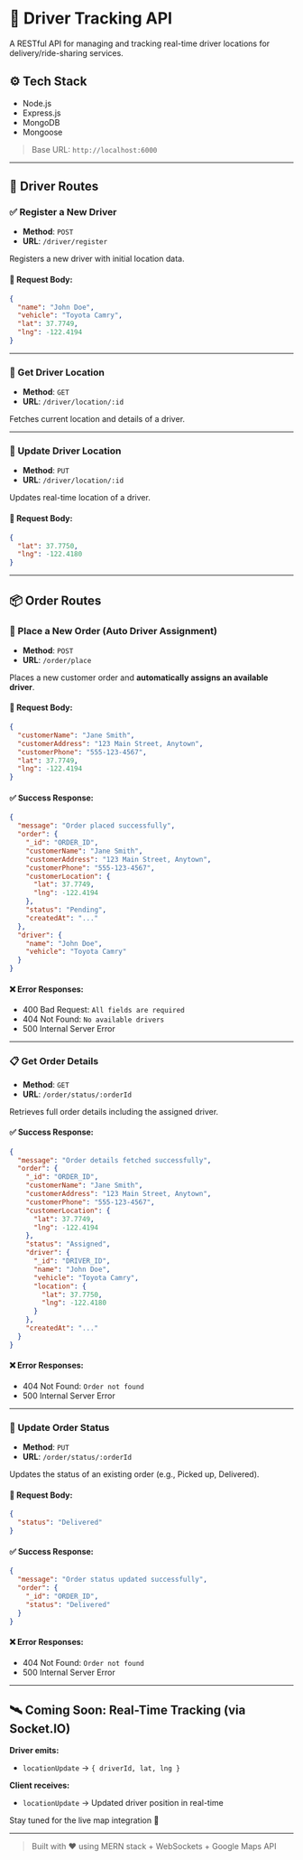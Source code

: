 
# 🚚 Driver Tracking API

A RESTful API for managing and tracking real-time driver locations for delivery/ride-sharing services.

## ⚙️ Tech Stack

- Node.js
- Express.js
- MongoDB
- Mongoose

> Base URL: `http://localhost:6000`

---

## 👤 Driver Routes

### ✅ Register a New Driver

- **Method**: `POST`
- **URL**: `/driver/register`

Registers a new driver with initial location data.

#### 🔻 Request Body:
```json
{
  "name": "John Doe",
  "vehicle": "Toyota Camry",
  "lat": 37.7749,
  "lng": -122.4194
}
```

---

### 📍 Get Driver Location

- **Method**: `GET`
- **URL**: `/driver/location/:id`

Fetches current location and details of a driver.

---

### 🔁 Update Driver Location

- **Method**: `PUT`
- **URL**: `/driver/location/:id`

Updates real-time location of a driver.

#### 🔻 Request Body:
```json
{
  "lat": 37.7750,
  "lng": -122.4180
}
```

---

## 📦 Order Routes

### 🛒 Place a New Order (Auto Driver Assignment)

- **Method**: `POST`
- **URL**: `/order/place`

Places a new customer order and **automatically assigns an available driver**.

#### 🔻 Request Body:
```json
{
  "customerName": "Jane Smith",
  "customerAddress": "123 Main Street, Anytown",
  "customerPhone": "555-123-4567",
  "lat": 37.7749,
  "lng": -122.4194
}
```

#### ✅ Success Response:
```json
{
  "message": "Order placed successfully",
  "order": {
    "_id": "ORDER_ID",
    "customerName": "Jane Smith",
    "customerAddress": "123 Main Street, Anytown",
    "customerPhone": "555-123-4567",
    "customerLocation": {
      "lat": 37.7749,
      "lng": -122.4194
    },
    "status": "Pending",
    "createdAt": "..."
  },
  "driver": {
    "name": "John Doe",
    "vehicle": "Toyota Camry"
  }
}
```

#### ❌ Error Responses:
- 400 Bad Request: `All fields are required`
- 404 Not Found: `No available drivers`
- 500 Internal Server Error

---

### 📋 Get Order Details

- **Method**: `GET`
- **URL**: `/order/status/:orderId`

Retrieves full order details including the assigned driver.

#### ✅ Success Response:
```json
{
  "message": "Order details fetched successfully",
  "order": {
    "_id": "ORDER_ID",
    "customerName": "Jane Smith",
    "customerAddress": "123 Main Street, Anytown",
    "customerPhone": "555-123-4567",
    "customerLocation": {
      "lat": 37.7749,
      "lng": -122.4194
    },
    "status": "Assigned",
    "driver": {
      "_id": "DRIVER_ID",
      "name": "John Doe",
      "vehicle": "Toyota Camry",
      "location": {
        "lat": 37.7750,
        "lng": -122.4180
      }
    },
    "createdAt": "..."
  }
}
```

#### ❌ Error Responses:
- 404 Not Found: `Order not found`
- 500 Internal Server Error

---

### 🔄 Update Order Status

- **Method**: `PUT`
- **URL**: `/order/status/:orderId`

Updates the status of an existing order (e.g., Picked up, Delivered).

#### 🔻 Request Body:
```json
{
  "status": "Delivered"
}
```

#### ✅ Success Response:
```json
{
  "message": "Order status updated successfully",
  "order": {
    "_id": "ORDER_ID",
    "status": "Delivered"
  }
}
```

#### ❌ Error Responses:
- 404 Not Found: `Order not found`
- 500 Internal Server Error

---

## 🛰️ Coming Soon: Real-Time Tracking (via Socket.IO)

**Driver emits:**
- `locationUpdate` → `{ driverId, lat, lng }`

**Client receives:**
- `locationUpdate` → Updated driver position in real-time

Stay tuned for the live map integration 🎯

---

> Built with ❤️ using MERN stack + WebSockets + Google Maps API
